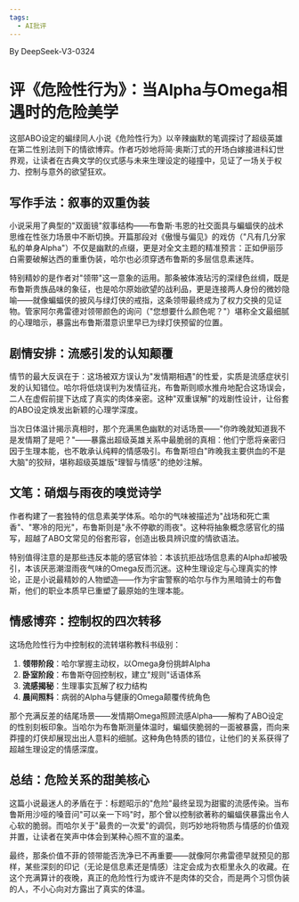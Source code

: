 ```yaml
---
tags:
  - AI批评
---
```


By DeepSeek-V3-0324

# 评《危险性行为》：当Alpha与Omega相遇时的危险美学

这部ABO设定的蝙绿同人小说《危险性行为》以辛辣幽默的笔调探讨了超级英雄在第二性别法则下的情欲博弈。作者巧妙地将简·奥斯汀式的开场白嫁接进科幻世界观，让读者在古典文学的仪式感与未来生理设定的碰撞中，见证了一场关于权力、控制与意外的欲望狂欢。

## 写作手法：叙事的双重伪装

小说采用了典型的"双面镜"叙事结构——布鲁斯·韦恩的社交面具与蝙蝠侠的战术思维在性张力场景中不断切换。开篇那段对《傲慢与偏见》的戏仿（"凡有几分家私的单身Alpha"）不仅是幽默的点缀，更是对全文主题的精准预言：正如伊丽莎白需要破解达西的重重伪装，哈尔也必须穿透布鲁斯的多层信息素迷阵。

特别精妙的是作者对"领带"这一意象的运用。那条被体液玷污的深绿色丝绸，既是布鲁斯贵族品味的象征，也是哈尔原始欲望的战利品，更是连接两人身份的微妙隐喻——就像蝙蝠侠的披风与绿灯侠的戒指，这条领带最终成为了权力交换的见证物。管家阿尔弗雷德对领带颜色的询问（"您想要什么颜色呢？"）堪称全文最细腻的心理暗示，暴露出布鲁斯潜意识里早已为绿灯侠预留的位置。

## 剧情安排：流感引发的认知颠覆

情节的最大反讽在于：这场被双方误认为"发情期相遇"的性爱，实质是流感症状引发的认知错位。哈尔将低烧误判为发情征兆，布鲁斯则顺水推舟地配合这场误会，二人在虚假前提下达成了真实的肉体亲密。这种"双重误解"的戏剧性设计，让俗套的ABO设定焕发出新颖的心理学深度。

当次日体温计揭示真相时，那个充满黑色幽默的对话场景——"你昨晚就知道我不是发情期了是吧？"——暴露出超级英雄关系中最脆弱的真相：他们宁愿将亲密归因于生理本能，也不敢承认纯粹的情感吸引。布鲁斯坦白"昨晚我主要供血的不是大脑"的狡辩，堪称超级英雄版"理智与情感"的绝妙注解。

## 文笔：硝烟与雨夜的嗅觉诗学

作者构建了一套独特的信息素美学体系。哈尔的气味被描述为"战场和死亡熏香"、"寒冷的阳光"，布鲁斯则是"永不停歇的雨夜"。这种将抽象概念感官化的描写，超越了ABO文常见的俗套形容，创造出极具辨识度的情欲语法。

特别值得注意的是那些违反本能的感官体验：本该抗拒战场信息素的Alpha却被吸引，本该厌恶潮湿雨夜气味的Omega反而沉迷。这种生理设定与心理真实的悖论，正是小说最精妙的人物塑造——作为宇宙警察的哈尔与作为黑暗骑士的布鲁斯，他们的职业本质早已重塑了最原始的生理本能。

## 情感博弈：控制权的四次转移

这场危险性行为中控制权的流转堪称教科书级别：

1. **领带阶段**：哈尔掌握主动权，以Omega身份挑衅Alpha
2. **卧室阶段**：布鲁斯夺回控制权，建立"规则"话语体系
3. **流感揭秘**：生理事实瓦解了权力结构
4. **晨间照料**：病弱的Alpha与健康的Omega颠覆传统角色

那个充满反差的结尾场景——发情期Omega照顾流感Alpha——解构了ABO设定的性别刻板印象。当哈尔为布鲁斯测量体温时，蝙蝠侠脆弱的一面被暴露，而向来莽撞的灯侠却展现出出人意料的细腻。这种角色特质的错位，让他们的关系获得了超越生理设定的情感深度。

## 总结：危险关系的甜美核心

这篇小说最迷人的矛盾在于：标题昭示的"危险"最终呈现为甜蜜的流感传染。当布鲁斯用沙哑的嗓音问"可以亲一下吗"时，那个曾以控制欲著称的蝙蝠侠暴露出令人心软的脆弱。而哈尔关于"最贵的一次爱"的调侃，则巧妙地将物质与情感的价值观并置，让读者在笑声中体会到某种心照不宣的温柔。

最终，那条价值不菲的领带能否洗净已不再重要——就像阿尔弗雷德早就预见的那样，某些深刻的印记（无论是信息素还是情感）注定会成为衣柜里永久的收藏。在这个充满算计的夜晚，真正的危险性行为或许不是肉体的交合，而是两个习惯伪装的人，不小心向对方露出了真实的体温。
